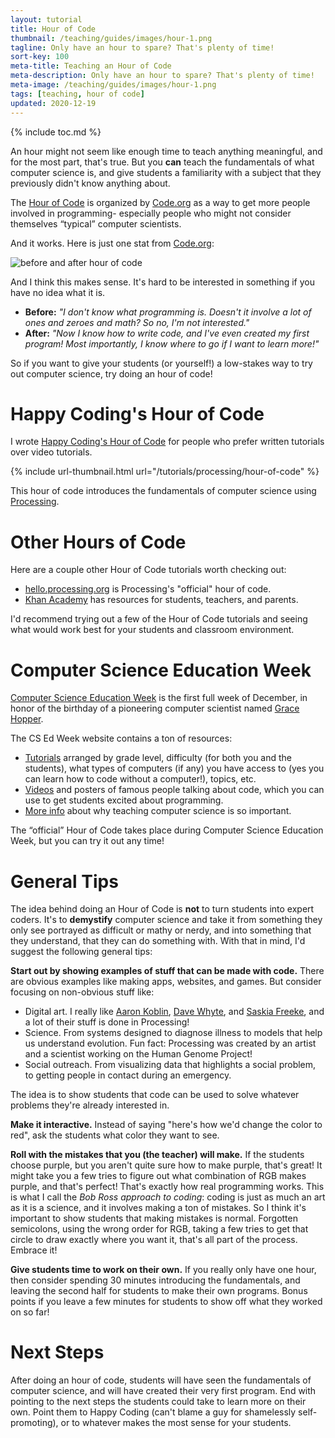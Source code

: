 ```yaml
---
layout: tutorial
title: Hour of Code
thumbnail: /teaching/guides/images/hour-1.png
tagline: Only have an hour to spare? That's plenty of time!
sort-key: 100
meta-title: Teaching an Hour of Code
meta-description: Only have an hour to spare? That's plenty of time!
meta-image: /teaching/guides/images/hour-1.png
tags: [teaching, hour of code]
updated: 2020-12-19
---
```


{% include toc.md %}

An hour might not seem like enough time to teach anything meaningful, and for the most part, that's true. But you **can** teach the fundamentals of what computer science is, and give students a familiarity with a subject that they previously didn't know anything about.

The [Hour of Code](https://hourofcode.com/) is organized by [Code.org](http://code.org/) as a way to get more people involved in programming- especially people who might not consider themselves “typical” computer scientists.

And it works. Here is just one stat from [Code.org](https://medium.com/anybody-can-learn/study-shows-20-more-high-school-girls-like-computer-science-after-an-hour-of-code-2ebb704bf04):

![before and after hour of code](https://cdn-images-1.medium.com/max/800/0*IIsftwXeAGTzDais.)

And I think this makes sense. It's hard to be interested in something if you have no idea what it is.

- **Before:** *"I don't know what programming is. Doesn't it involve a lot of ones and zeroes and math? So no, I'm not interested."*
- **After:** *"Now I know how to write code, and I've even created my first program! Most importantly, I know where to go if I want to learn more!"*

So if you want to give your students (or yourself!) a low-stakes way to try out computer science, try doing an hour of code!

# Happy Coding's Hour of Code

I wrote [Happy Coding's Hour of Code](/tutorials/processing/hour-of-code) for people who prefer written tutorials over video tutorials.

{% include url-thumbnail.html url="/tutorials/processing/hour-of-code" %}

This hour of code introduces the fundamentals of computer science using [Processing](/tutorials/processing).

# Other Hours of Code

Here are a couple other Hour of Code tutorials worth checking out:

- [hello.processing.org](http://hello.processing.org/) is Processing's "official" hour of code.
- [Khan Academy](https://www.khanacademy.org/hourofcode) has resources for students, teachers, and parents.

I'd recommend trying out a few of the Hour of Code tutorials and seeing what would work best for your students and classroom environment.

# Computer Science Education Week

[Computer Science Education Week](https://csedweek.org/) is the first full week of December, in honor of the birthday of a pioneering computer scientist named [Grace Hopper](https://en.wikipedia.org/wiki/Grace_Hopper).

The CS Ed Week website contains a ton of resources:

- [Tutorials](https://www.csedweek.org/teach/cs-lesson-resources) arranged by grade level, difficulty (for both you and the students), what types of computers (if any) you have access to (yes you can learn how to code without a computer!), topics, etc.
- [Videos](https://hourofcode.com/us/promote/resources#videos) and posters of famous people talking about code, which you can use to get students excited about programming.
- [More info](https://www.csedweek.org/advocate) about why teaching computer science is so important.

 The “official” Hour of Code takes place during Computer Science Education Week, but you can try it out any time!

# General Tips

The idea behind doing an Hour of Code is **not** to turn students into expert coders. It's to **demystify** computer science and take it from something they only see portrayed as difficult or mathy or nerdy, and into something that they understand, that they can do something with. With that in mind, I'd suggest the following general tips:

**Start out by showing examples of stuff that can be made with code.** There are obvious examples like making apps, websites, and games. But consider focusing on non-obvious stuff like:

- Digital art. I really like [Aaron Koblin](http://www.aaronkoblin.com/), [Dave Whyte](https://twitter.com/beesandbombs), and [Saskia Freeke](https://twitter.com/sasj_nl), and a lot of their stuff is done in Processing!
- Science. From systems designed to diagnose illness to models that help us understand evolution. Fun fact: Processing was created by an artist and a scientist working on the Human Genome Project!
- Social outreach. From visualizing data that highlights a social problem, to getting people in contact during an emergency.

The idea is to show students that code can be used to solve whatever problems they're already interested in.

**Make it interactive.** Instead of saying "here's how we'd change the color to red", ask the students what color they want to see.

**Roll with the mistakes that you (the teacher) will make.** If the students choose purple, but you aren't quite sure how to make purple, that's great! It might take you a few tries to figure out what combination of RGB makes purple, and that's perfect! That's exactly how real programming works. This is what I call the *Bob Ross approach to coding*: coding is just as much an art as it is a science, and it involves making a ton of mistakes. So I think it's important to show students that making mistakes is normal. Forgotten semicolons, using the wrong order for RGB, taking a few tries to get that circle to draw exactly where you want it, that's all part of the process. Embrace it!

**Give students time to work on their own.** If you really only have one hour, then consider spending 30 minutes introducing the fundamentals, and leaving the second half for students to make their own programs. Bonus points if you leave a few minutes for students to show off what they worked on so far!

# Next Steps

After doing an hour of code, students will have seen the fundamentals of computer science, and will have created their very first program. End with pointing to the next steps the students could take to learn more on their own. Point them to Happy Coding (can't blame a guy for shamelessly self-promoting), or to whatever makes the most sense for your students.